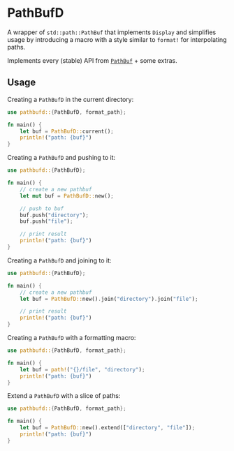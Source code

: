 # PathBufD

<!-- `PathBuf` but with `Display` and a macro similar to `format!` for formatting. -->
A wrapper of `std::path::PathBuf` that implements `Display` and simplifies usage by introducing a macro with a style similar to `format!` for interpolating paths.

Implements every (stable) API from [`PathBuf`](https://doc.rust-lang.org/std/path/struct.PathBuf.html) + some extras.

## Usage

Creating a `PathBufD` in the current directory:

```rust
use pathbufd::{PathBufD, format_path};

fn main() {
    let buf = PathBufD::current();
    println!("path: {buf}")
}
```

Creating a `PathBufD` and pushing to it:

```rust
use pathbufd::{PathBufD};

fn main() {
    // create a new pathbuf
    let mut buf = PathBufD::new();

    // push to buf
    buf.push("directory");
    buf.push("file");

    // print result
    println!("path: {buf}")
}
```

Creating a `PathBufD` and joining to it:

```rust
use pathbufd::{PathBufD};

fn main() {
    // create a new pathbuf
    let buf = PathBufD::new().join("directory").join("file");

    // print result
    println!("path: {buf}")
}
```

Creating a `PathBufD` with a formatting macro:

```rust
use pathbufd::{PathBufD, format_path};

fn main() {
    let buf = path!("{}/file", "directory");
    println!("path: {buf}")
}
```

Extend a `PathBufD` with a slice of paths:

```rust
use pathbufd::{PathBufD, format_path};

fn main() {
    let buf = PathBufD::new().extend(["directory", "file"]);
    println!("path: {buf}")
}
```
